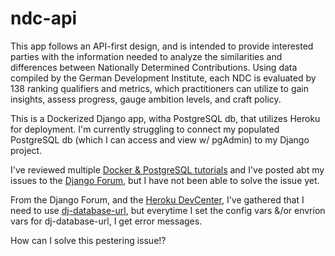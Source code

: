 # ndc-api

This app follows an API-first design, and is intended to provide interested parties with the information needed to analyze the similarities and differences between Nationally Determined Contributions. Using data compiled by the German Development Institute, each NDC is evaluated by 138 ranking qualifiers and metrics, which practitioners can utilize to gain insights, assess progress, gauge ambition levels, and craft policy.

This is a Dockerized Django app, witha PostgreSQL db, that utilizes Heroku for deployment. I'm currently struggling to connect my populated PostgreSQL db (which I can access and view w/ pgAdmin) to my Django project.

I've reviewed multiple [Docker & PostgreSQL tutorials](https://learndjango.com/tutorials/django-docker-and-postgresql-tutorial) and I've posted abt my issues to the [Django Forum](https://groups.google.com/g/django-users/c/0nKJUHuzxGk/m/J1y8VSsgAQAJ), but I have not been able to solve the issue yet. 

From the Django Forum, and the [Heroku DevCenter](https://devcenter.heroku.com/articles/heroku-postgresql), I've gathered that I need to use [dj-database-url](https://pypi.org/project/dj-database-url/), but everytime I set the config vars &/or envrion vars for dj-database-url, I get error messages.

How can I solve this pestering issue!?
